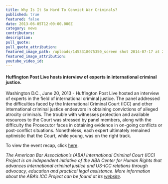 ```yaml
---
title: Why Is It So Hard To Convict War Criminals?
published: true
featured: false
date: 2013-06-05T12:00:00.000Z
category: news
contributors:
description:
pull_quote:
pull_quote_attribution:
featured_image_path: /uploads/1453318075350_screen shot 2014-07-17 at 2.46.44 pm.png
featured_image_attribution:
youtube_video_id:
---
```



#### Huffington Post Live hosts interview of experts in international criminal justice.

Washington D.C., June 20, 2013 - Huffington Post Live hosted an interview of experts in the field of international criminal justice. The panel addressed the difficulties faced by the International Criminal Court (ICC) and other international criminal justice endeavors in obtaining convictions of alleged atrocity criminals. The trouble with witnesses protection and available resources to the Court was stressed by panel members, along with the difficulty the Prosecutor faces in obtaining evidence in on-going conflicts or post-conflict situations. Nonetheless, each expert ultimately remained optimistic that the Court, while young, was on the right track.

To view the event recap, click [here](https://www.international-criminal-justice-today.org/events/why-is-it-so-hard-to-convict-war-criminals/).

*The American Bar Association’s (ABA) International Criminal Court (ICC) Project is an independent initiative of the ABA Center for Human Rights that advances international criminal justice and US-ICC relations through advocacy, education and practical legal assistance. More information about the ABA’s ICC Project can be found at its [website](http://www.aba-icc.org/).*